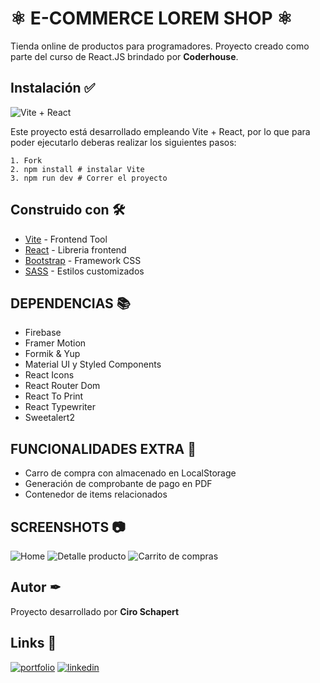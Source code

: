 
# ⚛ E-COMMERCE LOREM SHOP ⚛

Tienda online de productos para programadores. Proyecto creado como parte del curso de React.JS brindado por **Coderhouse**.

## Instalación ✅

![Vite + React](https://miro.medium.com/max/1400/0*6poDC_xXdTrdpi_z.png)

Este proyecto está desarrollado empleando Vite + React, por lo que para poder ejecutarlo deberas realizar los siguientes pasos:
```
1. Fork
2. npm install # instalar Vite
3. npm run dev # Correr el proyecto
```
## Construido con 🛠

* [Vite](https://vitejs.dev/) - Frontend Tool
* [React](https://beta.es.reactjs.org/) - Libreria frontend
* [Bootstrap](https://getbootstrap.com/docs/5.2/getting-started/introduction/) - Framework CSS
* [SASS](https://sass-lang.com/) - Estilos customizados

## DEPENDENCIAS 📚

* Firebase
* Framer Motion
* Formik & Yup
* Material UI y Styled Components
* React Icons
* React Router Dom
* React To Print
* React Typewriter
* Sweetalert2

## FUNCIONALIDADES EXTRA 🔩

* Carro de compra con almacenado en LocalStorage
* Generación de comprobante de pago en PDF
* Contenedor de items relacionados

## SCREENSHOTS 📷

![Home](https://i.postimg.cc/yxy5g5sz/Captura-de-pantalla-2022-11-24-193620.png)
![Detalle producto](https://i.postimg.cc/15ybh9rR/Captura-de-pantalla-2022-11-24-193651.png)
![Carrito de compras](https://i.postimg.cc/DfrRMWsY/Captura-de-pantalla-2022-11-24-193715.png)

## Autor ✒

Proyecto desarrollado por **Ciro Schapert**
## Links 🔗 
[![portfolio](https://img.shields.io/badge/my_portfolio-000?style=for-the-badge&logo=ko-fi&logoColor=white)](*)
[![linkedin](https://img.shields.io/badge/linkedin-0A66C2?style=for-the-badge&logo=linkedin&logoColor=white)](https://www.linkedin.com/in/ciro-schapert-557813238/)


